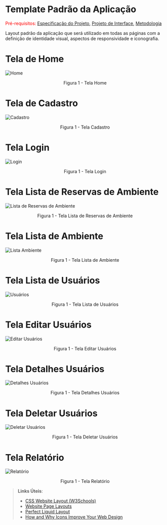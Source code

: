# Template Padrão da Aplicação
<span style="color:red">Pré-requisitos: <a href="2-Especificação do Projeto.md"> Especificação do Projeto</a></span>, <a href="3-Projeto de Interface.md"> Projeto de Interface</a>, <a href="4-Metodologia.md"> Metodologia</a>

Layout padrão da aplicação que será utilizado em todas as páginas com a definição de identidade visual, aspectos de responsividade e iconografia.

# Tela de Home

![Home](/docs/img/template-aplicacao/home-page.png)
<center> Figura 1 - Tela Home </center>

# Tela de Cadastro

![Cadastro](/docs/img/template-aplicacao/cadastrar.png)
<center> Figura 1 - Tela Cadastro </center> 

# Tela Login

![Login](/docs/img/template-aplicacao/login.png)
<center> Figura 1 - Tela Login </center> 

# Tela Lista de Reservas de Ambiente

![Lista de Reservas de Ambiente](/docs/img/template-aplicacao/lista-reservas-amblista-reservas-amb.png)
<center> Figura 1 - Tela Lista de Reservas de Ambiente </center> 

# Tela Lista de Ambiente

![Lista Ambiente](/docs/img/template-aplicacao/lista-ambientes.png)
<center> Figura 1 - Tela Lista de Ambiente </center> 

# Tela Lista de Usuários

![Usuários](/docs/img/template-aplicacao/lista-users.png)
<center> Figura 1 - Tela Lista de Usuários </center> 

# Tela Editar Usuários

![Editar Usuários](/docs/img/template-aplicacao/edit-users.png)
<center> Figura 1 - Tela Editar Usuários </center>

# Tela Detalhes Usuários

![Detalhes Usuários](/docs/img/template-aplicacao/detalhes-users.png)
<center> Figura 1 - Tela Detalhes Usuários </center>


# Tela Deletar Usuários

![Deletar Usuários](/docs/img/template-aplicacao/deletar-user.png)
<center> Figura 1 - Tela Deletar Usuários </center>

# Tela Relatório

![Relatório](/docs/img/template-aplicacao/relatorio.png)
<center> Figura 1 - Tela Relatório </center>


> **Links Úteis**:
>
> - [CSS Website Layout (W3Schools)](https://www.w3schools.com/css/css_website_layout.asp)
> - [Website Page Layouts](http://www.cellbiol.com/bioinformatics_web_development/chapter-3-your-first-web-page-learning-html-and-css/website-page-layouts/)
> - [Perfect Liquid Layout](https://matthewjamestaylor.com/perfect-liquid-layouts)
> - [How and Why Icons Improve Your Web Design](https://usabilla.com/blog/how-and-why-icons-improve-you-web-design/)
